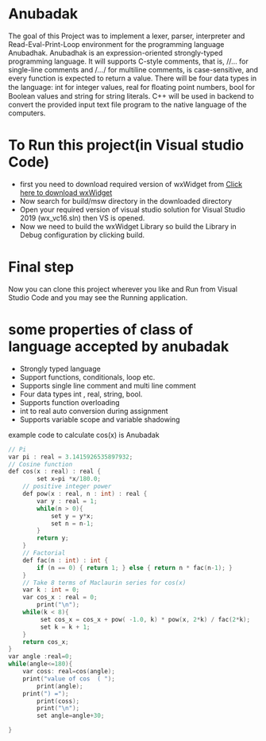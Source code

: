 # Anubadak
The goal of this Project was to implement a lexer, parser, interpreter and Read-Eval-Print-Loop environment for 
the programming language Anubadhak. Anubadhak is an expression-oriented strongly-typed programming language. It
will supports C-style comments, that is, //... for single-line comments and /*...*/ for multiline comments, is 
case-sensitive, and every function is expected to return a value. There will be four data types in the language: 
int for integer values, real for ﬂoating point numbers, bool for Boolean values and string for string literals. 
C++ will be used in backend to convert the provided input text file program to the native language  of the computers.

# To Run this project(in Visual studio Code)
  * first you need to download required version of wxWidget from [Click here to download wxWidget](https://github.com/wxWidgets/wxWidgets/releases/download/v3.1.3/wxWidgets-3.1.3.zip)
  * Now search for build/msw directory in the downloaded directory
  * Open your required version of visual studio solution for Visual Studio 2019 (wx_vc16.sln) then VS is opened.
  * Now we need to build the wxWidget Library so build the Library in Debug configuration by clicking build.

# Final step
  Now you can clone this project wherever you like and  Run from Visual Studio Code and you may see the Running application.
  
# some properties of class of language accepted by anubadak
- Strongly typed language
- Support functions, conditionals, loop etc.
- Supports single line comment and multi line comment
- Four data types int , real, string, bool.
- Supports function overloading
- int to  real auto conversion during assignment
- Supports variable scope and variable shadowing

example code to calculate cos(x) is Anubadak

```C
// Pi
var pi : real = 3.1415926535897932;
// Cosine function
def cos(x : real) : real {
        set x=pi *x/180.0;
    // positive integer power
    def pow(x : real, n : int) : real {
        var y : real = 1;
        while(n > 0){
            set y = y*x;
            set n = n-1;
        }
        return y;
    }
    // Factorial
    def fac(n : int) : int {
        if (n == 0) { return 1; } else { return n * fac(n-1); }
    }
    // Take 8 terms of Maclaurin series for cos(x)
    var k : int = 0;
    var cos_x : real = 0;
        print("\n");
    while(k < 8){
         set cos_x = cos_x + pow( -1.0, k) * pow(x, 2*k) / fac(2*k);
         set k = k + 1;
    }
    return cos_x;
}
var angle :real=0;
while(angle<=180){
	var coss: real=cos(angle);
	print("value of cos  ( ");
        print(angle);
	print(") =");
        print(coss);
        print("\n");
        set angle=angle+30;

}

```
